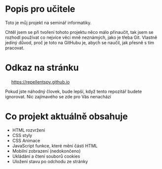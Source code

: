# Popis pro učitele
<p>Toto je můj projekt na seminář informatiky. </p>
<p>Chtěl jsem se při tvoření tohoto projektu něco málo přinaučit, tak jsem se rozhodl používat co nejvíce věcí mně neznámých, jako je třeba Git. Vlastně jediný důvod, proč je toto na GitHubu je, abych se naučil, jak přesně s tím pracovat.</p>

# Odkaz na stránku
[<img src="https://s18955.pcdn.co/wp-content/uploads/2018/02/github.png" height="16" width="16"/>](https://repellentspy.github.io) https://repellentspy.github.io
<p>Pokud jste náhodný človek, bude lepší, když tento repozitář budete ignorovat. Nic zajímavého se zde pro Vás nenachází</p>

# Co projekt aktuálně obsahuje
<ul>
  <li>HTML rozvržení</li>
  <li>CSS styly</li>
  <li>CSS Animace</li>
  <li>JavaScript funkce, které mění části HTML</li>
  <li>Mobilní zobrazení (nedokončeno)</li>
  <li>Ukládání a čtení souborů cookies</li>
  <li>Uložení stavu po odchodu ze stránky</li>
</ul>